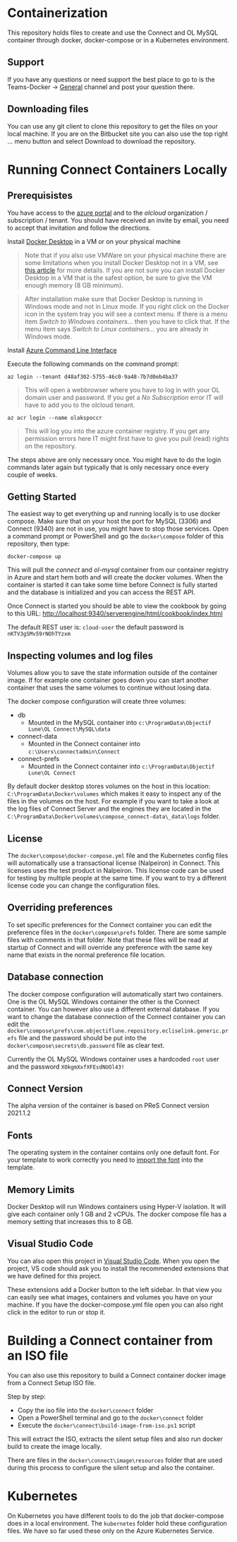 # Containerization

This repository holds files to create and use the Connect and OL MySQL container through docker, docker-compose or in a Kubernetes environment.

## Support

If you have any questions or need support the best place to go to is the Teams-Docker -> [General](https://teams.microsoft.com/l/channel/19%3a79da951ed9ad464598d9bdfd7872dd74%40thread.skype/General?groupId=2178f7bc-919e-41a5-a676-f8ba9ac36761&tenantId=f95d2a62-45c4-4406-b95f-9685a3ab37b0) channel and post your question there.

## Downloading files

You can use any git client to clone this repository to get the files on your local machine. If you are on the Bitbucket site you can also use the top right ... menu button and select Download to download the repository.

# Running Connect Containers Locally
## Prerequisistes
You have access to the [azure portal](https://portal.azure.com) and to the *olcloud* organization / subscription / tenant. You should have received an invite by email, you need to accept that invitation and follow the directions.

Install [Docker Desktop](https://www.docker.com/products/docker-desktop) in a VM or on your physical machine
>Note that if you also use VMWare on your physical machine there are some limitations when you install Docker Desktop not in a VM, see [this article](https://objlune.sharepoint.com/sites/TEAM-TECHNICAL-CONTACT/_layouts/OneNote.aspx?id=%2Fsites%2FTEAM-TECHNICAL-CONTACT%2FShared%20Documents%2FTeam%20Technical%20Contact&wd=target%28Knowledge%20Base%2FContainers.one%7C03CC98BD-8B05-410B-BB45-FAB5DA9F5E9B%2FDocker%20Desktop%20%26%20VMWare%7C12BA1677-45D3-4F47-B00D-49DEE84EC387%2F%29) for more details. If you are not sure you can install Docker Desktop in a VM that is the safest option, be sure to give the VM enough memory (8 GB minimum).

>After installation make sure that Docker Desktop is running in Windows mode and not in Linux mode. If you right click on the Docker icon in the system tray you will see a context menu. If there is a menu item *Switch to Windows containers...* then you have to click that. If the menu item says *Switch to Linux containers...* you are already in Windows mode.

Install [Azure Command Line Interface](https://docs.microsoft.com/en-us/cli/azure/install-azure-cli-windows?tabs=azure-cli)

Execute the following commands on the command prompt:

`az login --tenant d48af302-5755-46c0-9a48-7b7d0eb4ba37`
>This will open a webbrowser where you have to log in with your OL domain user and password. If you get a *No Subscription* error IT will have to add you to the olcloud tenant.

`az acr login --name olakspoccr`
>This will log you into the azure container registry. If you get any permission errors here IT might first have to give you pull (read) rights on the repository.

The steps above are only necessary once. You might have to do the login commands later again but typically that is only necessary once every couple of weeks.

## Getting Started
The easiest way to get everything up and running locally is to use docker compose. Make sure that on your host the port for MySQL (3306) and Connect (9340) are not in use, you might have to stop those services. Open a command prompt or PowerShell and go the `docker\compose` folder of this repository, then type:

`docker-compose up`

This will pull the *connect* and *ol-mysql* container from our container registry in Azure and start hem both and will create the docker volumes. When the container is started it can take some time before Connect is fully started and the database is initialized and you can access the REST API.

Once Connect is started you should be able to view the cookbook by going to this URL: [http://localhost:9340/serverengine/html/cookbook/index.html](http://localhost:9340/serverengine/html/cookbook/index.html)

The default REST user is: `cloud-user` the default password is `nKTV3gSMv59rNOhTYzxm`

## Inspecting volumes and log files
Volumes allow you to save the state information outside of the container image. If for example one container goes down you can start another container that uses the same volumes to continue without losing data.

The docker compose configuration will create three volumes:
- db 
    - Mounted in the MySQL container into `c:\ProgramData\Objectif Lune\OL Connect\MySQL\data`
- connect-data
    - Mounted in the Connect container into `c:\Users\connectadmin\Connect`
- connect-prefs
    - Mounted in the Connect container into `c:\ProgramData\Objectif Lune\OL Connect`

By default docker desktop stores volumes on the host in this location: `C:\ProgramData\Docker\volumes` which makes it easy to inspect any of the files in the volumes on the host. For example if you want to take a look at the log files of Connect Server and the engines they are located in the `C:\ProgramData\Docker\volumes\compose_connect-data\_data\logs` folder.

## License
The `docker\compose\docker-compose.yml` file and the Kubernetes config files will automatically use a transactional license (Nalpeiron) in Connect. This licenses uses the test product in Nalpeiron. This license code can be used for testing by multiple people at the same time. If you want to try a different license code you can change the configuration files.

## Overriding preferences
To set specific preferences for the Connect container you can edit the preference files in the `docker\compose\prefs` folder. There are some sample files with comments in that folder. Note that these files will be read at startup of Connect and will override any preference with the same key name that exists in the normal preference file location.

## Database connection
The docker compose configuration will automatically start two containers. One is the OL MySQL Windows container the other is the Connect container. You can however also use a different external database. If you want to change the database connection of the Connect container you can edit the `docker\compose\prefs\com.objectiflune.repository.ecliselink.generic.prefs` file and the password should be put into the `docker\compose\secrets\db.password` file as clear text.

Currently the OL MySQL Windows container uses a hardcoded `root` user and the password `XOkgmXxfXFEsdNUOl43!`

## Connect Version
The alpha version of the container is based on PReS Connect version 2021.1.2

## Fonts
The operating system in the container contains only one default font. For your template to work correctly you need to [import the font](https://help.objectiflune.com/en/planetpress-connect-user-guide/2021.1/#designer/Styling_Formatting/Fonts.htm#toc-1) into the template.

## Memory Limits
Docker Desktop will run Windows containers using Hyper-V isolation. It will give each container only 1 GB and 2 vCPUs. The docker compose file has a memory setting that increases this to 8 GB.

## Visual Studio Code
You can also open this project in [Visual Studio Code](https://code.visualstudio.com/). When you open the project, VS code should ask you to install the recommended extensions that we have defined for this project. 

These extensions add a Docker button to the left sidebar. In that view you can easily see what images, containers and volumes you have on your machine. If you have the docker-compose.yml file open you can also right click in the editor to run or stop it.

# Building a Connect container from an ISO file
You can also use this repository to build a Connect container docker image from a Connect Setup ISO file.

Step by step:
* Copy the iso file into the `docker\connect` folder
* Open a PowerShell terminal and go to the `docker\connect` folder
* Execute the `docker\connect\build-image-from-iso.ps1` script

This will extract the ISO, extracts the silent setup files and also run docker build to create the image locally. 

There are files in the `docker\connect\image\resources` folder that are used during this process to configure the silent setup and also the container.

# Kubernetes
On Kubernetes you have different tools to do the job that docker-compose does in a local environment. The `kubernetes` folder hold these configuration files. We have so far used these only on the Azure Kubernetes Service.